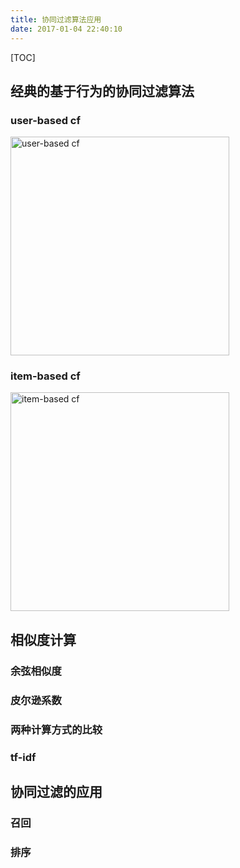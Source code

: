 ```yaml
---
title: 协同过滤算法应用
date: 2017-01-04 22:40:10
---
```

[TOC]

## 经典的基于行为的协同过滤算法
### user-based cf
<img src="http://oa5sa0jqw.bkt.clouddn.com/9ca075f9e66cb7e86b3434b4f8d69161.png" width = "350" height = "350" alt="user-based cf"/>

### item-based cf
<img src="http://oa5sa0jqw.bkt.clouddn.com/9e33bec9b1b1c5bfdc72ef81355053c0.png" width = "350" height = "350" alt="item-based cf"/>

## 相似度计算
### 余弦相似度
### 皮尔逊系数
### 两种计算方式的比较
### tf-idf

## 协同过滤的应用
### 召回
### 排序
